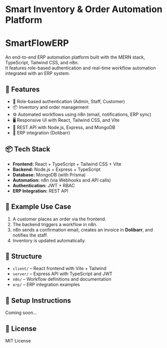 # Smart Inventory & Order Automation Platform

# SmartFlowERP

An end-to-end ERP automation platform built with the MERN stack, TypeScript, Tailwind CSS, and n8n.  
It features role-based authentication and real-time workflow automation integrated with an ERP system.

## 🚀 Features

- 🔐 Role-based authentication (Admin, Staff, Customer)
- 📦 Inventory and order management
- ⚙️ Automated workflows using n8n (email, notifications, ERP sync)
- 🖥️ Responsive UI with React, Tailwind CSS, and Vite
- 📡 REST API with Node.js, Express, and MongoDB
- 🔄 ERP integration (Dolibarr)

## 📦 Tech Stack

- **Frontend:** React + TypeScript + Tailwind CSS + Vite
- **Backend:** Node.js + Express + TypeScript
- **Database:** MongoDB (with Prisma)
- **Automation:** n8n (via Webhooks and API calls)
- **Authentication:** JWT + RBAC
- **ERP Integration:** REST API

## 🔄 Example Use Case

1. A customer places an order via the frontend.
2. The backend triggers a workflow in n8n.
3. n8n sends a confirmation email, creates an invoice in **Dolibarr**, and notifies the staff.
4. Inventory is updated automatically.

## 📁 Structure

- `client/` – React frontend with Vite + Tailwind
- `server/` – Express API with TypeScript and JWT
- `n8n/` – Workflow definitions and documentation
- `erp/` – ERP integration examples

## 📖 Setup Instructions

Coming soon...

## 📜 License

MIT License
